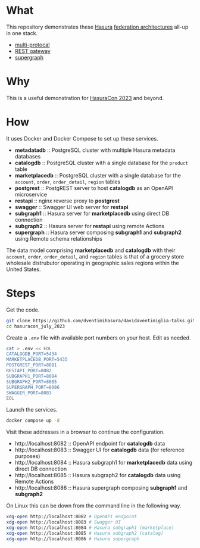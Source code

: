 # What #

This repository demonstrates these [Hasura](https://hasura.io/)
[federation architectures](https://hasura.io/docs/latest/data-federation/overview/)
all-up in one stack.

  * [multi-protocal](https://hasura.io/docs/latest/data-federation/hasura-graphql-federation-architectures/#hasura-multi-protocol-data-federation)
  * [REST gateway](https://hasura.io/docs/latest/data-federation/hasura-graphql-federation-architectures/#hasura-as-a-graphql-gateway-to-rest-services-or-microservices)
  * [supergraph](https://hasura.io/docs/latest/data-federation/hasura-graphql-federation-architectures/#hasura-as-a-federated-supergraph-gateway)

# Why #

This is a useful demonstration for [HasuraCon 2023](https://hasura.io/events/hasura-con-2023) and beyond.

# How #

It uses Docker and Docker Compose to set up these services.

  * **metadatadb** :: PostgreSQL cluster with multiple Hasura metadata databases
  * **catalogdb** :: PostgreSQL cluster with a single database for the `product` table
  * **marketplacedb** :: PostgreSQL cluster with a single database for the `account`, `order`, `order_detail`, `region` tables
  * **postgrest** :: PostgREST server to host **catalogdb** as an OpenAPI microservice
  * **restapi** :: nginx reverse proxy to **postgrest**
  * **swagger** :: Swagger UI web server for **restapi**
  * **subgraph1** :: Hasura server for **marketplacedb** using direct DB connection
  * **subgraph2** :: Hasura server for **restapi** using remote Actions
  * **supergraph** :: Hasura server composing **subgraph1** and **subgraph2** using Remote schema relationships
  
The data model comprising **marketplacedb** and **catalogdb** with
their `account`, `order`, `order_detail`, and `region` tables is that
of a grocery store wholesale distrubutor operating in geographic sales
regions within the United States.

# Steps #

Get the code.

```bash
git clone https://github.com/dventimihasura/davidaventimiglia-talks.git
cd hasuracon_july_2023
```

Create a `.env` file with available port numbers on your host.  Edit
as needed.

```bash
cat > .env << EOL
CATALOGDB_PORT=5434
MARKETPLACEDB_PORT=5435
POSTGREST_PORT=8081
RESTAPI_PORT=8082
SUBGRAPH1_PORT=8084
SUBGRAPH2_PORT=8085
SUPERGRAPH_PORT=8086
SWAGGER_PORT=8083
EOL
```

Launch the services.

```bash
docker compose up -d
```

Visit these addresses in a browser to continue the configuration.

  * http://localhost:8082 :: OpenAPI endpoint for **catalogdb** data
  * http://localhost:8083 :: Swagger UI for **catalogdb** data (for reference purposes)
  * http://localhost:8084 :: Hasura subgraph1 for **marketplacedb** data using direct DB connection
  * http://localhost:8085 :: Hasura subgraph2 for **catalogdb** data using Remote Actions
  * http://localhost:8086 :: Hasura supergraph composing **subgraph1** and **subgraph2**
  
On Linux this can be down from the command line in the following way.

```bash
xdg-open http://localhost:8082 # OpenAPI endpoint
xdg-open http://localhost:8083 # Swagger UI
xdg-open http://localhost:8084 # Hasura subgraph1 (marketplace)
xdg-open http://localhost:8085 # Hasura subgraph2 (catalog)
xdg-open http://localhost:8086 # Hasura supergraph
```

